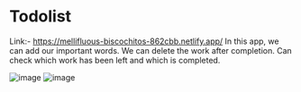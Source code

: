# Todolist
Link:- https://mellifluous-biscochitos-862cbb.netlify.app/
In this app, we can add our important words. 
We can delete the work after completion.
Can check which work has been left and which is completed.

![image](https://github.com/Jaankit29/Todolist/assets/86586431/7dbe2e21-3f3a-4de5-a589-f6516aa7cd48)
![image](https://github.com/Jaankit29/Todolist/assets/86586431/5be7171f-f4a5-4612-83da-15d63e7b4371)
